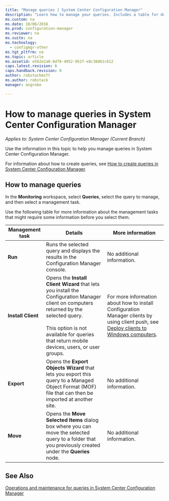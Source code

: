 ```yaml
---
title: "Manage queries | System Center Configuration Manager"
description: "Learn how to manage your queries. Includes a table for detailed reference."
ms.custom: na
ms.date: 10/06/2016
ms.prod: configuration-manager
ms.reviewer: na
ms.suite: na
ms.technology:
  - configmgr-other
ms.tgt_pltfrm: na
ms.topic: article
ms.assetid: e562e2a0-8df8-4952-952f-e8c38461c612
caps.latest.revision: 6
caps.handback.revision: 0
author: robstackmsftms.author: robstackmanager: angrobe

---
```

# How to manage queries in System Center Configuration Manager*Applies to: System Center Configuration Manager (Current Branch)*
Use the information in this topic to help you manage queries in System Center Configuration Manager.  

 For information about how to create queries, see [How to create queries in System Center Configuration Manager](../../../core/servers/manage/create-queries.md).  

## How to manage queries  
 In the **Monitoring** workspace, select **Queries**, select the query to manage, and then select a management task.  

 Use the following table for more information about the management tasks that might require some information before you select them.  

|Management task|Details|More information|  
|---------------------|-------------|----------------------|  
|**Run**|Runs the selected query and displays the results in the Configuration Manager console.|No additional information.|  
|**Install Client**|Opens the **Install Client Wizard** that lets you install the Configuration Manager client on computers returned by the selected query.<br /><br /> This option is not available for queries that return mobile devices, users, or user groups.|For more information about how to install Configuration Manager clients by using client push, see [Deploy clients to Windows computers](/sccm/core/clients/deploy/deploy-clients-to-windows-computers).|  
|**Export**|Opens the **Export Objects Wizard** that lets you export this query to a Managed Object Format (MOF) file that can then be imported at another site.|No additional information.|  
|**Move**|Opens the **Move Selected Items** dialog box where you can move the selected query to a folder that you previously created under the **Queries** node.|No additional information.|  

## See Also  
 [Operations and maintenance for queries in System Center Configuration Manager](../../../core/servers/manage/operations-and-maintenance-for-queries.md)
